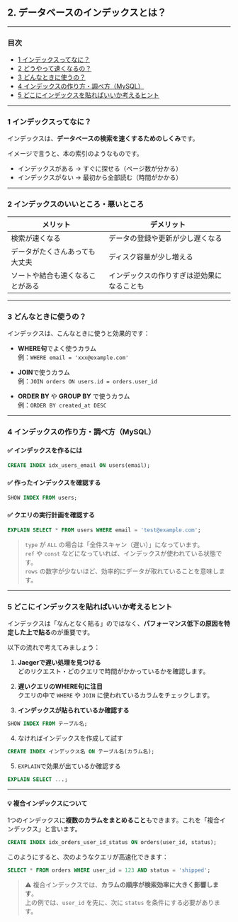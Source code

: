 ## 2. データベースのインデックスとは？

---

### 目次
- [1 インデックスってなに？](#1-インデックスってなに)  
- [2 どうやって速くなるの？](#2-どうやって速くなるの)  
- [3 どんなときに使うの？](#4-どんなときに使うの)  
- [4 インデックスの作り方・調べ方（MySQL）](#5-インデックスの作り方調べ方mysql)  
- [5 どこにインデックスを貼ればいいか考えるヒント](#6-どこにインデックスを貼ればいいか考えるヒント)

---

### 1 インデックスってなに？

インデックスは、**データベースの検索を速くするためのしくみ**です。

イメージで言うと、本の索引のようなものです。

- インデックスがある → すぐに探せる（ページ数が分かる）  
- インデックスがない → 最初から全部読む（時間がかかる）

---

### 2 インデックスのいいところ・悪いところ

| メリット | デメリット |
|--------|--------|
| 検索が速くなる | データの登録や更新が少し遅くなる |
| データがたくさんあっても大丈夫 | ディスク容量が少し増える |
| ソートや結合も速くなることがある | インデックスの作りすぎは逆効果になることも |

---

### 3 どんなときに使うの？

インデックスは、こんなときに使うと効果的です：

- **WHERE句**でよく使うカラム  
  例：`WHERE email = 'xxx@example.com'`

- **JOIN**で使うカラム  
  例：`JOIN orders ON users.id = orders.user_id`

- **ORDER BY** や **GROUP BY** で使うカラム  
  例：`ORDER BY created_at DESC`

---

### 4 インデックスの作り方・調べ方（MySQL）

#### ✅ インデックスを作るには

```sql
CREATE INDEX idx_users_email ON users(email);
```

#### ✅ 作ったインデックスを確認する

```sql
SHOW INDEX FROM users;
```

#### ✅ クエリの実行計画を確認する

```sql
EXPLAIN SELECT * FROM users WHERE email = 'test@example.com';
```

> `type` が `ALL` の場合は「全件スキャン（遅い）」になっています。  
> `ref` や `const` などになっていれば、インデックスが使われている状態です。  
> `rows` の数字が少ないほど、効率的にデータが取れていることを意味します。

---

### 5 どこにインデックスを貼ればいいか考えるヒント

インデックスは「なんとなく貼る」のではなく、**パフォーマンス低下の原因を特定した上で貼る**のが重要です。

以下の流れで考えてみましょう：

1. **Jaegerで遅い処理を見つける**  
   どのリクエスト・どのクエリで時間がかかっているかを確認します。

2. **遅いクエリのWHERE句に注目**  
   クエリの中で `WHERE` や `JOIN` に使われているカラムをチェックします。

3. **インデックスが貼られているか確認する**

```sql
SHOW INDEX FROM テーブル名;
```

4. なければインデックスを作成して試す
```sql
CREATE INDEX インデックス名 ON テーブル名(カラム名);
```

5. `EXPLAIN`で効果が出ているか確認する
```sql
EXPLAIN SELECT ...;
```

---

#### 💡 複合インデックスについて

1つのインデックスに**複数のカラムをまとめること**もできます。これを「複合インデックス」と言います。

```sql
CREATE INDEX idx_orders_user_id_status ON orders(user_id, status);
```

このようにすると、次のようなクエリが高速化できます：

```sql
SELECT * FROM orders WHERE user_id = 123 AND status = 'shipped';
```

> ⚠️ 複合インデックスでは、**カラムの順序が検索効率に大きく影響します**。  
> 上の例では、`user_id` を先に、次に `status` を条件にする必要があります。
